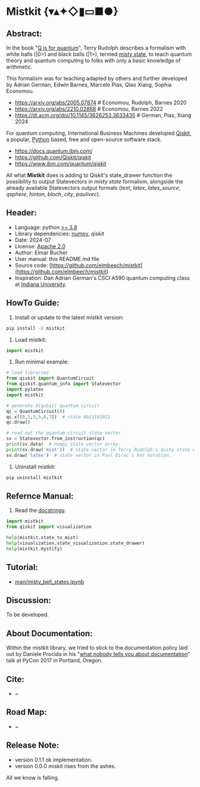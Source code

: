 # Mistkit {&#x25BE;&#x25B4;&#x2726;&#x25C7;&#x25AE;&#x25AD;&#x25A0;&#x25CF;}


## Abstract:

In the book "[Q is for quantum](https://www.qisforquantum.org/)", Terry Rudolph describes a formalism with white balls <span style="white-space: nowrap;">(|0>)</span> and black balls <span style="white-space: nowrap;">(|1>)</span>, termed [misty state](https://youtu.be/vqave0V5qAA), to teach quantum theory and quantum computing to folks with only a basic knowledge of arithmetic.

This formalism was for teaching adapted by others and further developed by Adrian German, Edwin Barnes, Marcelo Pias, Qiao Xiang, Sophia Economou.

+ https://arxiv.org/abs/2005.07874  # Economou, Rudolph, Barnes 2020
+ https://arxiv.org/abs/2210.02868  # Economou, Barnes 2022
+ https://dl.acm.org/doi/10.1145/3626253.3633435  # German, Pias, Xiang 2024

For quantum computing, International Business Machines developed [Qiskit](https://en.wikipedia.org/wiki/Qiskit), a popular, [Python](https://en.wikipedia.org/wiki/Python_(programming_language)) based, free and open-source software stack.

+ https://docs.quantum.ibm.com/
+ https://github.com/Qiskit/qiskit
+ https://www.ibm.com/quantum/qiskit

All what **Mistkit** does is adding to Qiskit's state\_drawer function the possibility to output Statevectors in *misty state* formalism, alongside the already available Statevectors output formats (*text*, *latex*, *latex\_source*, *qsphere*, *hinton*, *bloch*, *city*, *paulivec*).


## Header:
+ Language: python [>= 3.8](https://devguide.python.org/versions/)
+ Library dependencies: [numpy](https://en.wikipedia.org/wiki/NumPy), qiskit
+ Date: 2024-07
+ License: [Apache 2.0](https://en.wikipedia.org/wiki/Apache_License)
+ Author: Elmar Bucher
+ User manual: this README.md file
+ Source code: [https://github.com/elmbeech/mistkit](https://github.com/elmbeech/mistkit)
+ Inspiration: Dan Adrian German's CSCI A590 quantum computing class at [Indiana University](https://www.iu.edu/index.html).


## HowTo Guide:

1. Install or update to the latest mistkit version:
```bash
pip install -U mistkit
```

1. Load mistkit:
```python
import mistkit
```

1. Run minimal example:
```python
# load libraries
from qiskit import QuantumCircuit
from qiskit.quantum_info import Statevector
import pylatex
import mistkit

# generate 8[qubit] quantum circuit
qc = QuantumCircuit(8)
qc.x([0,1,3,5,6,7])  # state 0b11101011
qc.draw()

# read out the quantum circuit state vector
sv = Statevector.from_instruction(qc)
print(sv.data)  # numpy state vector array.
print(sv.draw('mist'))  # state vector in Terry Rudolph's misty state notation.
sv.draw('latex')  # state vector in Paul Dirac's ket notation.
```

1. Uninstall mistkit:
```bash
pip uninstall mistkit
```


## Refernce Manual:

1. Read the [docstrings](https://en.wikipedia.org/wiki/Docstring):
```python
import mistkit
from qiskit import visualization

help(mistkit.state_to_mist)
help(visualization.state_visualization.state_drawer)
help(mistkit.mystify)
```


## Tutorial:

+  [man/misty_bell_states.ipynb](https://github.com/elmbeech/mistkit/blob/main/man/misty_bell_states.ipynb)


## Discussion:

To be developed.


## About Documentation:

Within the mistkit library, we tried to stick to the documentation policy laid out by Daniele Procida in his "[what nobody tells you about documentation](https://www.youtube.com/watch?v=azf6yzuJt54)" talk at PyCon 2017 in Portland, Oregon.


## Cite:
+ ~


## Road Map:
+ ~


## Release Note:

+ version 0.1.1 ok implementation.
+ version 0.0.0 miskit rises from the ashes.

All we know is falling.
